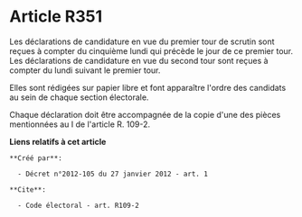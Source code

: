 # Article R351

Les déclarations de candidature en vue du premier tour de scrutin sont reçues à compter du cinquième lundi qui précède le
jour de ce premier tour. Les déclarations de candidature en vue du second tour sont reçues à compter du lundi suivant le
premier tour. 

Elles sont rédigées sur papier libre et font apparaître l'ordre des candidats au sein de chaque section électorale. 

Chaque déclaration doit être accompagnée de la copie d'une des pièces mentionnées au I de l'article R. 109-2.

**Liens relatifs à cet article**

	**Créé par**:

	  - Décret n°2012-105 du 27 janvier 2012 - art. 1

	**Cite**:

	  - Code électoral - art. R109-2
